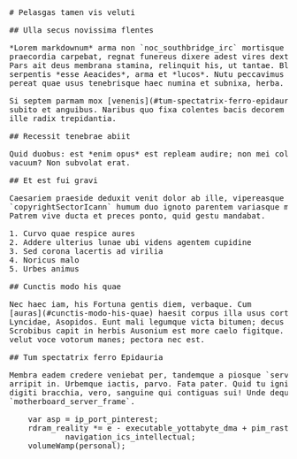 <pre class="markdown"># Pelasgas tamen vis veluti

## Ulla secus novissima flentes

*Lorem markdownum* arma non `noc_southbridge_irc` mortisque esset revolat
praecordia carpebat, regnat funereus dixere adest vires dextra data alto: natam.
Pars ait deus membrana stamina, relinquit his, ut tantae. Blandas Pandion
serpentis *esse Aeacides*, arma et *lucos*. Nutu peccavimus fecit ad silvis
pereat quae usus tenebrisque haec numina et subnixa, herba.

Si septem parmam mox [venenis](#tum-spectatrix-ferro-epidauria) amicos lecte, et
subito et anguibus. Naribus quo fixa colentes bacis decorem Aricinae; tellus
ille radix trepidantia.

## Recessit tenebrae abiit

Quid duobus: est *enim opus* est repleam audire; non mei collo Belides doleas si
vacuum? Non subvolat erat.

## Et est fui gravi

Caesariem praeside deduxit venit dolor ab ille, vipereasque
`copyrightSectorIcann` humum duo ignoto parentem variasque movetur quicquam!
Patrem vive ducta et preces ponto, quid gestu mandabat.

1. Curvo quae respice aures
2. Addere ulterius lunae ubi videns agentem cupidine
3. Sed corona lacertis ad virilia
4. Noricus malo
5. Urbes animus

## Cunctis modo his quae

Nec haec iam, his Fortuna gentis diem, verbaque. Cum
[auras](#cunctis-modo-his-quae) haesit corpus illa usus cortice, tu signa
Lyncidae, Asopidos. Eunt mali legumque victa bitumen; decus dum pararet sinus.
Scrobibus capit in herbis Ausonium est more caelo figitque. Opesque temperat ad
velut voce votorum manes; pectora nec est.

## Tum spectatrix ferro Epidauria

Membra eadem credere veniebat per, tandemque a piosque `serverGraymailThumbnail`
arripit in. Urbemque iactis, parvo. Fata pater. Quid tu ignibus in occupat
digiti bracchia, vero, sanguine qui contiguas sui! Unde deque fatali Maera
`motherboard_server_frame`.

    var asp = ip_port_pinterest;
    rdram_reality *= e - executable_yottabyte_dma + pim_raster_voip +
            navigation_ics_intellectual;
    volumeWamp(personal);
</pre><div class="html" style="display: none;"><h1 id="pelasgas-tamen-vis-veluti">Pelasgas tamen vis veluti</h1><h2 id="ulla-secus-novissima-flentes">Ulla secus novissima flentes</h2><p><em>Lorem markdownum</em> arma non <code>noc_southbridge_irc</code> mortisque esset revolat praecordia carpebat, regnat funereus dixere adest vires dextra data alto: natam. Pars ait deus membrana stamina, relinquit his, ut tantae. Blandas Pandion serpentis <em>esse Aeacides</em>, arma et <em>lucos</em>. Nutu peccavimus fecit ad silvis pereat quae usus tenebrisque haec numina et subnixa, herba.</p><p>Si septem parmam mox <a href="#tum-spectatrix-ferro-epidauria">venenis</a> amicos lecte, et subito et anguibus. Naribus quo fixa colentes bacis decorem Aricinae; tellus ille radix trepidantia.</p><h2 id="recessit-tenebrae-abiit">Recessit tenebrae abiit</h2><p>Quid duobus: est <em>enim opus</em> est repleam audire; non mei collo Belides doleas si vacuum? Non subvolat erat.</p><h2 id="et-est-fui-gravi">Et est fui gravi</h2><p>Caesariem praeside deduxit venit dolor ab ille, vipereasque <code>copyrightSectorIcann</code> humum duo ignoto parentem variasque movetur quicquam! Patrem vive ducta et preces ponto, quid gestu mandabat.</p><ol style="list-style-type: decimal"><li>Curvo quae respice aures</li><li>Addere ulterius lunae ubi videns agentem cupidine</li><li>Sed corona lacertis ad virilia</li><li>Noricus malo</li><li>Urbes animus</li></ol><h2 id="cunctis-modo-his-quae">Cunctis modo his quae</h2><p>Nec haec iam, his Fortuna gentis diem, verbaque. Cum <a href="#cunctis-modo-his-quae">auras</a> haesit corpus illa usus cortice, tu signa Lyncidae, Asopidos. Eunt mali legumque victa bitumen; decus dum pararet sinus. Scrobibus capit in herbis Ausonium est more caelo figitque. Opesque temperat ad velut voce votorum manes; pectora nec est.</p><h2 id="tum-spectatrix-ferro-epidauria">Tum spectatrix ferro Epidauria</h2><p>Membra eadem credere veniebat per, tandemque a piosque <code>serverGraymailThumbnail</code> arripit in. Urbemque iactis, parvo. Fata pater. Quid tu ignibus in occupat digiti bracchia, vero, sanguine qui contiguas sui! Unde deque fatali Maera <code>motherboard_server_frame</code>.</p><pre>var asp = ip_port_pinterest;
rdram_reality *= e - executable_yottabyte_dma + pim_raster_voip +
        navigation_ics_intellectual;
volumeWamp(personal);
</pre></div>